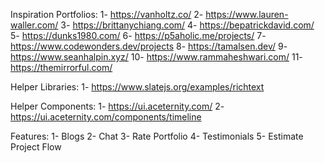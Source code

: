 Inspiration Portfolios:
1- https://vanholtz.co/
2- https://www.lauren-waller.com/
3- https://brittanychiang.com/
4- https://bepatrickdavid.com/
5- https://dunks1980.com/
6- https://p5aholic.me/projects/
7- https://www.codewonders.dev/projects
8- https://tamalsen.dev/
9- https://www.seanhalpin.xyz/
10- https://www.rammaheshwari.com/
11- https://themirrorful.com/

Helper Libraries:
1- https://www.slatejs.org/examples/richtext

Helper Components:
1- https://ui.aceternity.com/
2- https://ui.aceternity.com/components/timeline

Features:
1- Blogs
2- Chat
3- Rate Portfolio
4- Testimonials
5- Estimate Project Flow

